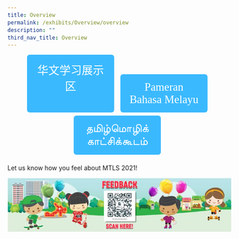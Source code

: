 ```yaml
---
title: Overview
permalink: /exhibits/Overview/overview
description: ""
third_nav_title: Overview
---
```



<head>
<style>
  .tab img{
   width: 80%;
 }
 .tab table {
   display: none;
}
.tab table:target {
  display: block;
}
.btnClass1{
  display:inline-block;
  padding: 15px 20px;
  text-align:center;
  text-decoration:none;
  background-color: #3BB9FF;!important; 
  color: white !important;
  border-radius:6px;
  outline:none;
  cursor:pointer;
  margin-right: 10px;
  margin-bottom: 7px;
   width:31%;
  
}
.btnClass1:hover {
background-color: lightgrey;!important;
 }
  @media screen and (max-width: 800px) {
 .btnClass1{
    width: 69%; 
  }
}
</style>
</head>
<div style="margin-top:auto;margin-bottom:auto;text-align:center;">
<div class="tab">
<a href="/exhibits/华文学习展示区-chinese-exhibitions-a/总览/"> <div style="display:inline-block; font-family:KaiTi;font-size:25px;" class="btnClass1">华文学习展示区<br />&nbsp;</div></a>
<a href="/exhibits/Pameran- Bahasa- Melayu-Malay-Language-Exhibitions-a/Gambaran-Keseluruhan/"><div style="display:inline-block; font-family:KaiTi;font-size:25px;" class="btnClass1">Pameran Bahasa Melayu</div></a>
<a href="/exhibits/தமிழ்மொழிக்-காட்சிக்கூடம்-Tamil-Exhibitions-a/உள்ளடக்கம்/"> <div style="display:inline-block; font-family:KaiTi;font-size:25px;" class="btnClass1">தமிழ்மொழிக் காட்சிக்கூடம்</div></a>
  </div></div>
  <p>Let us know how you feel about MTLS 2021! </p>
<img src="/images/feedback.jpg" />